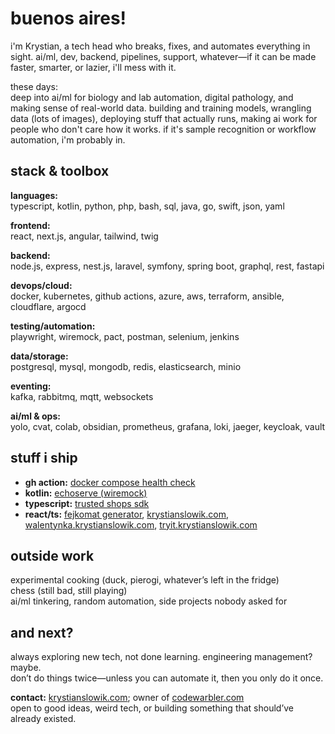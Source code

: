 # buenos aires!

i'm Krystian, a tech head who breaks, fixes, and automates everything in sight. ai/ml, dev, backend, pipelines, support, whatever—if it can be made faster, smarter, or lazier, i'll mess with it.

these days:  
deep into ai/ml for biology and lab automation, digital pathology, and making sense of real-world data. building and training models, wrangling data (lots of images), deploying stuff that actually runs, making ai work for people who don't care how it works. if it's sample recognition or workflow automation, i'm probably in.

## stack & toolbox

**languages:**  
typescript, kotlin, python, php, bash, sql, java, go, swift, json, yaml  

**frontend:**  
react, next.js, angular, tailwind, twig  

**backend:**  
node.js, express, nest.js, laravel, symfony, spring boot, graphql, rest, fastapi  

**devops/cloud:**  
docker, kubernetes, github actions, azure, aws, terraform, ansible, cloudflare, argocd  

**testing/automation:**  
playwright, wiremock, pact, postman, selenium, jenkins  

**data/storage:**  
postgresql, mysql, mongodb, redis, elasticsearch, minio  

**eventing:**  
kafka, rabbitmq, mqtt, websockets  

**ai/ml & ops:**  
yolo, cvat, colab, obsidian, prometheus, grafana, loki, jaeger, keycloak, vault  

## stuff i ship

- **gh action:** [docker compose health check](https://github.com/marketplace/actions/docker-compose-health-check)  
- **kotlin:** [echoserve (wiremock)](https://github.com/jaracogmbh/echoserve)  
- **typescript:** [trusted shops sdk](https://github.com/krystianslowik/trustedshops-typescript-sdk)  
- **react/ts:** [fejkomat generator](https://github.com/krystianslowik/hermitowski-fejkomat-generator), [krystianslowik.com](https://github.com/krystianslowik/krystianslowik_com), [walentynka.krystianslowik.com](https://github.com/krystianslowik/walentyna), [tryit.krystianslowik.com](https://github.com/krystianslowik/nice-tryit-editor)  

## outside work

experimental cooking (duck, pierogi, whatever’s left in the fridge)  
chess (still bad, still playing)  
ai/ml tinkering, random automation, side projects nobody asked for  

## and next?

always exploring new tech, not done learning. engineering management? maybe.  
don’t do things twice—unless you can automate it, then you only do it once.

**contact:** [krystianslowik.com](https://krystianslowik.com); owner of [codewarbler.com](https://codewarbler.com)  
open to good ideas, weird tech, or building something that should’ve already existed.
